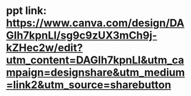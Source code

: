 # ppt link: https://www.canva.com/design/DAGIh7kpnLI/sg9c9zUX3mCh9j-kZHec2w/edit?utm_content=DAGIh7kpnLI&utm_campaign=designshare&utm_medium=link2&utm_source=sharebutton
